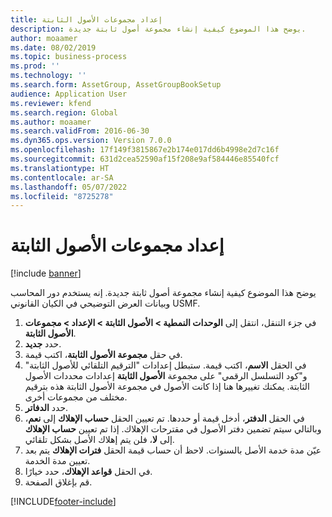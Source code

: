 ```yaml
---
title: إعداد مجموعات الأصول الثابتة
description: يوضح هذا الموضوع كيفية إنشاء مجموعة أصول ثابتة جديدة.
author: moaamer
ms.date: 08/02/2019
ms.topic: business-process
ms.prod: ''
ms.technology: ''
ms.search.form: AssetGroup, AssetGroupBookSetup
audience: Application User
ms.reviewer: kfend
ms.search.region: Global
ms.author: moaamer
ms.search.validFrom: 2016-06-30
ms.dyn365.ops.version: Version 7.0.0
ms.openlocfilehash: 17f149f3815867e2b174e017dd6b4998e2d7c16f
ms.sourcegitcommit: 631d2cea52590af15f208e9af584446e85540fcf
ms.translationtype: HT
ms.contentlocale: ar-SA
ms.lasthandoff: 05/07/2022
ms.locfileid: "8725278"
---
```

# <a name="set-up-fixed-asset-groups"></a>إعداد مجموعات الأصول الثابتة

[!include [banner](../../includes/banner.md)]

يوضح هذا الموضوع كيفية إنشاء مجموعة أصول ثابتة جديدة. إنه يستخدم دور المحاسب وبيانات العرض التوضيحي في الكيان القانوني USMF.

1. في جزء التنقل، انتقل إلى **الوحدات النمطية > الأصول الثابتة > الإعداد > مجموعات الأصول الثابتة‬**.
2. حدد **جديد**.
3. في حقل **مجموعة الأصول الثابتة**، اكتب قيمة.
4. في الحقل **الاسم**، اكتب قيمة. ستبطل إعدادات "الترقيم التلقائي للأصول الثابتة" و"كود التسلسل الرقمي"‬ على مجموعة **الأصول الثابتة** إعدادات محددات الأصول الثابتة. يمكنك تغييرها هنا إذا كانت الأصول في مجموعة الأصول الثابتة هذه بترقيم مختلف من مجموعات أخرى.  
5. حدد **الدفاتر**.
6. في الحقل **الدفتر**، أدخل قيمة أو حددها. تم تعيين الحقل **حساب الإهلاك‬** إلى **نعم**، وبالتالي سيتم تضمين دفتر الأصول في مقترحات الإهلاك. إذا تم تعيين **حساب الإهلاك** إلى **لا**، فلن يتم إهلاك الأصل بشكل تلقائي.  
7. عيّن مدة خدمة الأصل بالسنوات. لاحظ أن حساب قيمة الحقل **فترات الإهلاك** يتم بعد تعيين مدة الخدمة.  
8. في الحقل **قواعد الإهلاك‬‬**، حدد خيارًا.
9. قم بإغلاق الصفحة.



[!INCLUDE[footer-include](../../../includes/footer-banner.md)]
